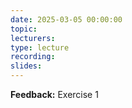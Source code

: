```yaml
---
date: 2025-03-05 00:00:00
topic:
lecturers:
type: lecture
recording:
slides:
---
```


**Feedback:** Exercise 1